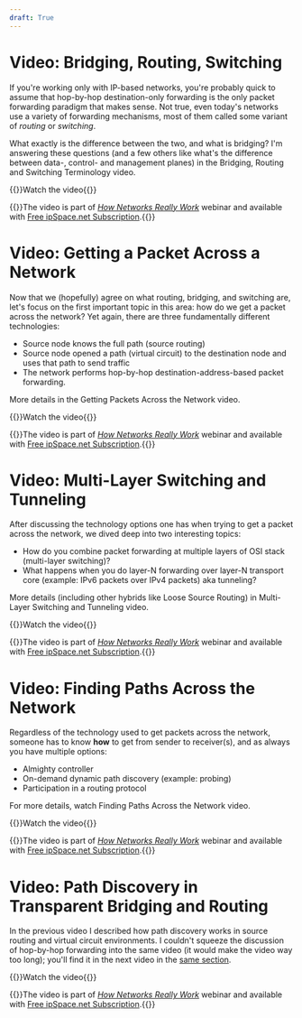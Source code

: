 ```yaml
---
draft: True
---
```

# Video: Bridging, Routing, Switching

If you're working only with IP-based networks, you're probably quick to assume that hop-by-hop destination-only forwarding is the only packet forwarding paradigm that makes sense. Not true, even today's networks use a variety of forwarding mechanisms, most of them called some variant of *routing* or *switching*.

What exactly is the difference between the two, and what is bridging? I'm answering these questions (and a few others like what's the difference between data-, control- and management planes) in the Bridging, Routing and Switching Terminology video.

{{<jump>}}Watch the video{{</jump>}}

{{<note info>}}The video is part of _[How Networks Really Work](https://www.ipspace.net/Net101)_ webinar and available with [Free ipSpace.net Subscription](https://www.ipspace.net/Subscription/Free).{{</note>}}

# Video: Getting a Packet Across a Network

Now that we (hopefully) agree on what routing, bridging, and switching are, let's focus on the first important topic in this area: how do we get a packet across the network? Yet again, there are three fundamentally different technologies:

* Source node knows the full path (source routing)
* Source node opened a path (virtual circuit) to the destination node and uses that path to send traffic
* The network performs hop-by-hop destination-address-based packet forwarding.

More details in the Getting Packets Across the Network video.

{{<jump>}}Watch the video{{</jump>}}

{{<note info>}}The video is part of _[How Networks Really Work](https://www.ipspace.net/Net101)_ webinar and available with [Free ipSpace.net Subscription](https://www.ipspace.net/Subscription/Free).{{</note>}}

# Video: Multi-Layer Switching and Tunneling

After discussing the technology options one has when trying to get a packet across the network, we dived deep into two interesting topics:

* How do you combine packet forwarding at multiple layers of OSI stack (multi-layer switching)?
* What happens when you do layer-N forwarding over layer-N transport core (example: IPv6 packets over IPv4 packets) aka tunneling?

More details (including other hybrids like Loose Source Routing) in Multi-Layer Switching and Tunneling video.

{{<jump>}}Watch the video{{</jump>}}

{{<note info>}}The video is part of _[How Networks Really Work](https://www.ipspace.net/Net101)_ webinar and available with [Free ipSpace.net Subscription](https://www.ipspace.net/Subscription/Free).{{</note>}}

# Video: Finding Paths Across the Network

Regardless of the technology used to get packets across the network, someone has to know **how** to get from sender to receiver(s), and as always you have multiple options:

* Almighty controller
* On-demand dynamic path discovery (example: probing)
* Participation in a routing protocol

For more details, watch Finding Paths Across the Network video.

{{<jump>}}Watch the video{{</jump>}}

{{<note info>}}The video is part of _[How Networks Really Work](https://www.ipspace.net/Net101)_ webinar and available with [Free ipSpace.net Subscription](https://www.ipspace.net/Subscription/Free).{{</note>}}

# Video: Path Discovery in Transparent Bridging and Routing

In the previous video I described how path discovery works in source routing and virtual circuit environments. I couldn't squeeze the discussion of hop-by-hop forwarding into the same video (it would make the video way too long); you'll find it in the next video in the [same section](https://my.ipspace.net/bin/list?id=Net101#SWITCH).

{{<jump>}}Watch the video{{</jump>}}

{{<note info>}}The video is part of _[How Networks Really Work](https://www.ipspace.net/Net101)_ webinar and available with [Free ipSpace.net Subscription](https://www.ipspace.net/Subscription/Free).{{</note>}}
